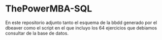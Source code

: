 # ThePowerMBA-SQL

En este repositorio adjunto tanto el esquema de la bbdd generado por el dbeaver como el script en el que incluyo los 64 ejercicios que debiamos consultar de la base de datos. 
